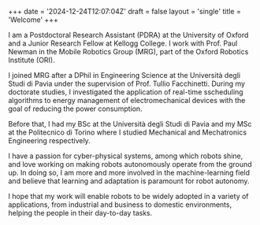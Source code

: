 +++
date = '2024-12-24T12:07:04Z'
draft = false
layout = 'single'
title = 'Welcome'
+++

I am a Postdoctoral Research Assistant (PDRA) at the University of Oxford and a Junior Research Fellow at Kellogg College. I work with Prof. Paul Newman in the Mobile Robotics Group (MRG), part of the Oxford Robotics Institute (ORI).

I joined MRG after a DPhil in Engineering Science at the Università degli Studi di Pavia under the supervision of Prof. Tullio Facchinetti. During my doctorate studies, I investigated the application of real-time sscheduling algorithms to energy management of electromechanical devices with the goal of reducing the power consumption.

Before that, I had my BSc at the Università degli Studi di Pavia and my MSc at the Politecnico di Torino where I studied Mechanical and Mechatronics Engineering respectively.

I have a passion for cyber-physical systems, among which robots shine, and love working on making robots autonomously operate from the ground up. In doing so, I am more and more involved in the machine-learning field and believe that learning and adaptation is paramount for robot autonomy.

I hope that my work will enable robots to be widely adopted in a variety of applications, from industrial and business to domestic environments, helping the people in their day-to-day tasks.
